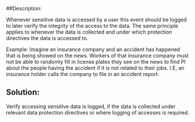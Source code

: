##Description:

Whenever sensitive data is accessed by a user this event should be logged to later verify
the integrity of the access to the data. The same principle applies to whenever the data is collected
and under which protection directives the data is accessed to.

Example:
Imagine an insurance company and an accident has happened that is being showed on the news. 
Workers of that insurance company must not be able to randomly fill in license plates 
they see on the news to find PI about the people having the accident if it is not related
to their jobs. I.E, an insurance holder calls the company to file in an accident report. 

## Solution:

Verify accessing sensitive data is logged, if the data is collected 
under relevant data protection directives or where logging of accesses is required.
